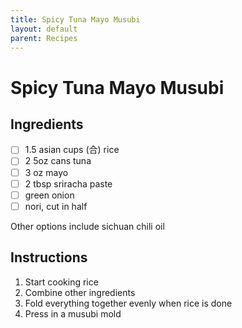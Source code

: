 ```yaml
---
title: Spicy Tuna Mayo Musubi
layout: default
parent: Recipes
---
```

# Spicy Tuna Mayo Musubi

## Ingredients

- [ ] 1.5 asian cups (合) rice
- [ ] 2 5oz cans tuna
- [ ] 3 oz mayo
- [ ] 2 tbsp sriracha paste
- [ ] green onion
- [ ] nori, cut in half

Other options include sichuan chili oil


## Instructions
1. Start cooking rice
1. Combine other ingredients
1. Fold everything together evenly when rice is done
1. Press in a musubi mold 

